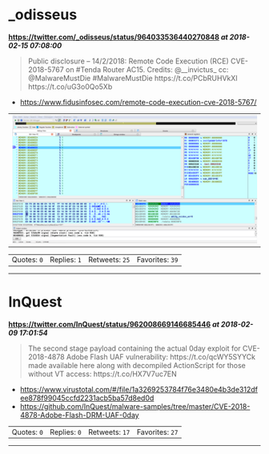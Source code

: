 # _odisseus
**https://twitter.com/_odisseus/status/964033536440270848 _at 2018-02-15 07:08:00_**
<blockquote>
Public disclosure – 14/2/2018: Remote Code Execution (RCE) CVE-2018-5767 on #Tenda Router AC15. Credits: @__invictus_  cc: @MalwareMustDie 
#MalwareMustDie 
https://t.co/PCbRUHVkXI https://t.co/uG3o0Qo5Xb
</blockquote>

* https://www.fidusinfosec.com/remote-code-execution-cve-2018-5767/

<table><tr>
<td><img src="pictures/http+++pbs.twimg.com+media+DWDvCZsWkAAep9m.png" alt="http://pbs.twimg.com/media/DWDvCZsWkAAep9m.png"></td>
</table></tr>
<table><tr>
<td>Quotes: <code>0</code></td>
<td>Replies: <code>1</code></td>
<td>Retweets: <code>25</code></td>
<td>Favorites: <code>39</code></td>
</table></tr>

---

# InQuest
**https://twitter.com/InQuest/status/962008669146685446 _at 2018-02-09 17:01:54_**
<blockquote>
The second stage payload containing the actual 0day exploit for CVE-2018-4878 Adobe Flash UAF vulnerability: https://t.co/qcWY5SYYCk made available here along with decompiled ActionScript for those without VT access: https://t.co/HX7V7uc7EN
</blockquote>

* https://www.virustotal.com/#/file/1a3269253784f76e3480e4b3de312dfee878f99045ccfd2231acb5ba57d8ed0d
* https://github.com/InQuest/malware-samples/tree/master/CVE-2018-4878-Adobe-Flash-DRM-UAF-0day

<table><tr>
<td>Quotes: <code>0</code></td>
<td>Replies: <code>0</code></td>
<td>Retweets: <code>17</code></td>
<td>Favorites: <code>27</code></td>
</table></tr>

---

